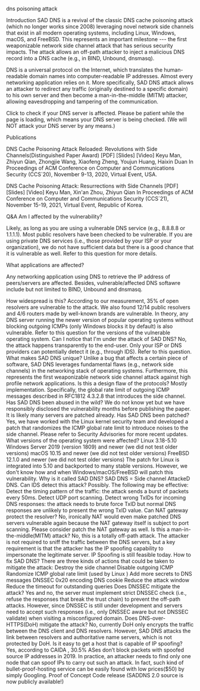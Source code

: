 dns poisoning attack


Introduction
SAD DNS is a revival of the classic DNS cache poisoning attack (which no longer works since 2008) leveraging novel network side channels that exist in all modern operating systems, including Linux, Windows, macOS, and FreeBSD. This represents an important milestone --- the first weaponizable network side channel attack that has serious security impacts. The attack allows an off-path attacker to inject a malicious DNS record into a DNS cache (e.g., in BIND, Unbound, dnsmasq).

DNS is a universal protocol on the Internet, which translates the human-readable domain names into computer-readable IP addresses. Almost every networking application relies on it. More specifically, SAD DNS attack allows an attacker to redirect any traffic (originally destined to a specific domain) to his own server and then become a man-in-the-middle (MITM) attacker, allowing eavesdropping and tampering of the communication.

Click to check if your DNS server is affected.
Please be patient while the page is loading, which means your DNS server is being checked.
(We will NOT attack your DNS server by any means.)

Publications

DNS Cache Poisoning Attack Reloaded: Revolutions with Side Channels(Distinguished Paper Award) [PDF] [Slides] [Video]
Keyu Man, Zhiyun Qian, Zhongjie Wang, Xiaofeng Zheng, Youjun Huang, Haixin Duan
In Proceedings of ACM Conference on Computer and Communications Security (CCS`20), November 9-13, 2020, Virtual Event, USA.


DNS Cache Poisoning Attack: Resurrections with Side Channels [PDF] [Slides] [Video]
Keyu Man, Xin'an Zhou, Zhiyun Qian
In Proceedings of ACM Conference on Computer and Communications Security (CCS`21), November 15-19, 2021, Virtual Event, Republic of Korea.


Q&A
Am I affected by the vulnerability?

Likely, as long as you are using a vulnerable DNS service (e.g., 8.8.8.8 or 1.1.1.1). Most public resolvers have been checked to be vulnerable. If you are using private DNS services (i.e., those provided by your ISP or your organization), we do not have sufficient data but there is a good chance that it is vulnerable as well. Refer to this question for more details.


What applications are affected?

Any networking application using DNS to retrieve the IP address of peers/servers are affected. Besides, vulnerable/affected DNS softawre include but not limited to BIND, Unbound and dnsmasq.

How widespread is this?
According to our measurement, 35% of open resolvers are vulnerable to the attack. We also found 12/14 public resolvers and 4/6 routers made by well-known brands are vulnerable. In theory, any DNS server running the newer version of popular operating systems without blocking outgoing ICMPs (only Windows blocks it by default) is also vulnerable. Refer to this question for the versions of the vulnerable operating system.
Can I notice that I'm under the attack of SAD DNS?
No, the attack happens transparently to the end-user. Only your ISP or DNS providers can potentially detect it (e.g., through IDS). Refer to this question.
What makes SAD DNS unique?
Unlike a bug that affects a certain piece of software, SAD DNS leverages fundamental flaws (e.g., network side channels) in the networking stack of operating systems. Furthermore, this represents the first weaponizable network side channel attack against high profile network applications.
Is this a design flaw of the protocols?
Mostly implementation. Specifically, the global rate limit of outgoing ICMP messages described in RFC1812 4.3.2.8  that introduces the side channel.
Has SAD DNS been abused in the wild?
We do not know yet but we have responsibly disclosed the vulnerability months before publishing the paper. It is likely many servers are patched already.
Has SAD DNS been patched?
Yes, we have worked with the Linux kernel security team and developed a patch  that randomizes the ICMP global rate limit to introduce noises to the side channel. Please refer to Security Advisories for more recent updates.
What versions of the operating system were affected?
Linux 3.18-5.10
Windows Server 2019 (version 1809) and newer (we did not test older versions)
macOS 10.15 and newer (we did not test older versions)
FreeBSD 12.1.0 and newer (we did not test older versions)
The patch  for Linux is integrated into 5.10 and backported to many stable versions. However, we don't know how and when Windows/macOS/FreeBSD will patch this vulnerability.
Why is it called SAD DNS?
SAD DNS = Side channel AttackeD DNS.
Can IDS detect this attack?
Possibly. The following may be effective:
Detect the timing pattern of the traffic: the attack sends a burst of packets every 50ms.
Detect UDP port scanning.
Detect wrong TxIDs for incoming DNS responses: the attack needs to brute force TxID but normal DNS responses are unlikely to present the wrong TxID value.
Can NAT gateway protect the resolver?
No, ironically NAT would even make patched DNS servers vulnerable again because the NAT gateway itself is subject to port scanning. Please consider patch  the NAT gateway as well.
Is this a man-in-the-middle(MITM) attack?
No, this is a totally off-path attack. The attacker is not required to sniff the traffic between the DNS servers, but a key requirement is that the attacker has the IP spoofing capability to impersonate the legitimate server. IP Spoofing is still feasible today.
How to fix SAD DNS?
There are three kinds of actions that could be taken to mitigate the attack:
Destroy the side channel
Disable outgoing ICMP
Randomize ICMP global rate limit (used by Linux )
Add more secrets to DNS messages
DNSSEC
0x20 encoding
DNS cookie
Reduce the attack window
Reduce the timeout for outstanding queries
Does DNSSEC mitigate the attack?
Yes and no, the server must implement strict DNSSEC check (i.e., refuse the responses that break the trust chain) to prevent the off-path attacks. However, since DNSSEC is still under development and servers need to accept such responses (i.e., only DNSSEC aware but not DNSSEC validate) when visiting a misconfigured domain.
Does DNS-over-HTTPS(DoH) mitigate the attack?
No, currently DoH only encrypts the traffic between the DNS client and DNS resolvers. However, SAD DNS attacks the link between resolvers and authoritative name servers, which is not protected by DoH.
Is it easy to get a host that is capable of IP spoofing?
Yes, according to CAIDA , 30.5% ASes don’t block packets with spoofed source IP addresses in 2019. In practice, an attacker needs to find only one node that can spoof IPs to carry out such an attack. In fact, such kind of bullet-proof-hosting service can be easily found with low prices($50) by simply Googling.
Proof of Concept
Code release (SADDNS 2.0 source is now publicly available!)
